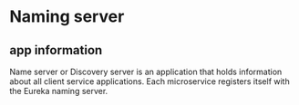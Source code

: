 # Naming server
## app information
Name server or Discovery server is an application that holds information about all client service applications. Each microservice registers itself with the Eureka naming server.
